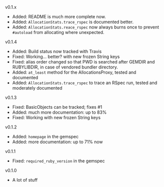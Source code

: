 v0.1.x

* Added: README is much more complete now.
* Added: `AllocationStats.trace_rspec` is documented better.
* Added: `AllocationStats.reace_rspec` now always burns once to prevent
  `#autoload` from allocating where unexpected.

v0.1.4

* Added: Build status now tracked with Travis
* Fixed: Working... better? with new frozen String keys
* Fixed: alias order changed so that PWD is searched after GEMDIR and
  RUBYLIBDIR, in case of vendored bundler directory.
* Added: `at_least` method for the AllocationsProxy, tested and documented
* Added: `AllocationStats.trace_rspec` to trace an RSpec run, tested and
  moderately documented

v0.1.3

* Fixed: BasicObjects can be tracked; fixes #1
* Added: much more documentation: up to 83%
* Fixed: Working with new frozen String keys

v0.1.2

* Added: `homepage` in the gemspec
* Added: more documentation: up to 71% now

v0.1.1

* Fixed: `required_ruby_version` in the gemspec

v0.1.0

* A lot of stuff

